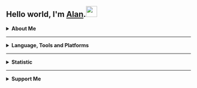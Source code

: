   ## Hello world, I'm <a href="https://alanlengkoan.com">Alan</a>.<img src="https://raw.githubusercontent.com/MartinHeinz/MartinHeinz/master/wave.gif" width="30px">

  <details>
      <summary><b>About Me</b></summary>
      <br>
      <ul>
          <li>Moslty using <b><a href="https://www.php.net/">PHP</a></b> and <b><a
                      href="https://www.javascript.com/">JavaScript</a></b> in Web Development.</li>
          <li>Currently learning <b><a href="https://nodejs.org/">Node js</a></b> and <b><a
                      href="https://expressjs.com/">Express js</a></b>.</li>
          <li>Interested in learning <b><a href="https://www.python.org/">Python</a></b> and <b><a
                      href="https://www.djangoproject.com/">Django</a></b> for Web Development.</li>
          <li>Interested in learning <b><a href="https://dart.dev/">Dart</a></b> and <b><a
                      href="https://flutter.dev/">Flutter</a></b> for Mobile App Development.</li>
          <li>Basket Ball, Anime, Manga, Climbing.</li>
      </ul>
  </details>

  <hr>

  <details>
      <summary><b>Language, Tools and Platforms</b></summary>
      <br>
      <p>
          <img src="https://img.shields.io/badge/php-%23777BB4.svg?&style=for-the-badge&logo=php&logoColor=white"
              alt="PHP">
          <img src="https://img.shields.io/badge/javascript-%23F7DF1E.svg?&style=for-the-badge&logo=javascript&logoColor=white"
              alt="JavaScript">
          <img src="https://img.shields.io/badge/python-3670A0.svg?&style=for-the-badge&logo=python&logoColor=white"
              alt="Python">
          <img src="https://img.shields.io/badge/dart-%230175C2.svg?&style=for-the-badge&logo=dart&logoColor=white"
              alt="Dart">
          <img src="https://img.shields.io/badge/html5-%23E34F26.svg?&style=for-the-badge&logo=html5&logoColor=white"
              alt="HTML3">
          <img src="https://img.shields.io/badge/css3-%231572B6.svg?&style=for-the-badge&logo=css3&logoColor=white"
              alt="CSS3">
          <img src="https://img.shields.io/badge/codeigniter-%23EF4223.svg?&style=for-the-badge&logo=codeigniter&logoColor=white"
              alt="CodeIgniter">
          <img src="https://img.shields.io/badge/symfony-%23000000.svg?&style=for-the-badge&logo=symfony&logoColor=white"
              alt="Symfony">
          <img src="https://img.shields.io/badge/laravel-%23FF2D20.svg?&style=for-the-badge&logo=laravel&logoColor=white"
              alt="Laravel">
          <img src="https://img.shields.io/badge/django-%23092E20.svg?&style=for-the-badge&logo=django&logoColor=white"
              alt="Django">
          <img src="https://img.shields.io/badge/express-%23404d59.svg?&style=for-the-badge&logo=express&logoColor=white"
              alt="Express">
          <img src="https://img.shields.io/badge/flutter-%2302569B.svg?&style=for-the-badge&logo=flutter&logoColor=white"
              alt="Flutter">
          <img src="https://img.shields.io/badge/composer-A52A2A.svg?&style=for-the-badge&logo=composer&logoColor=white"
              alt="Composer">
          <img src="https://img.shields.io/badge/npm-%23000000.svg?&style=for-the-badge&logo=npm&logoColor=white"
              alt="NPM">
          <img src="https://img.shields.io/badge/netlify-%23000000.svg?&style=for-the-badge&logo=netlify&logoColor=#00C7B7"
              alt="Netlify">
          <img src="https://img.shields.io/badge/heroku-%23430098.svg?&style=for-the-badge&logo=heroku&logoColor=white"
              alt="Heroku">
          <img src="https://img.shields.io/badge/firebase-ffca28?style=for-the-badge&logo=firebase&logoColor=black"
              alt="Heroku">
          <img src="https://img.shields.io/badge/git-%23F05033.svg?&style=for-the-badge&logo=git&logoColor=white"
              alt="Git">
          <img src="https://img.shields.io/badge/github-%23121011.svg?&style=for-the-badge&logo=github&logoColor=white"
              alt="Github">
          <img src="https://img.shields.io/badge/gitlab-%23181717.svg?&style=for-the-badge&logo=gitlab&logoColor=white"
              alt="Gitlab">
          <img src="https://img.shields.io/badge/bitbucket-%230047B3.svg?&style=for-the-badge&logo=bitbucket&logoColor=white"
              alt="BitBucket">
          <img src="https://img.shields.io/badge/atom-%2366595C.svg?&style=for-the-badge&logo=atom&logoColor=white"
              alt="Atom">
          <img src="https://img.shields.io/badge/Visual%20Studio%20Code-0078d7.svg?style=for-the-badge&logo=visual-studio-code&logoColor=white"
              alt="VisualStudioCode">
          <img src="https://img.shields.io/badge/mysql-%2300f.svg?style=for-the-badge&logo=mysql&logoColor=white"
              alt="Mysql">
          <img src="https://img.shields.io/badge/MariaDB-003545?style=for-the-badge&logo=mariadb&logoColor=whit"
              alt="MariaDB">
          <img src="https://img.shields.io/badge/jquery-%230769AD.svg?style=for-the-badge&logo=jquery&logoColor=white"
              alt="JQuery">
          <img src="https://img.shields.io/badge/bootstrap-%23563D7C.svg?style=for-the-badge&logo=bootstrap&logoColor=white"
              alt="JQuery">
      </p>
  </details>

  <hr>

  <details>
      <summary><b>Statistic</b></summary>
      <br>
      <img src="https://komarev.com/ghpvc/?username=alanlengkoan&color=blue" />
      <img src="https://wakatime.com/badge/user/638af379-202d-4593-9c1b-71e44d84f43d.svg" alt="Total time coded since Aug 20 2019" />
      <!--START_SECTION:waka-->
      <!--END_SECTION:waka-->
      <p>
          <img src="https://github-readme-stats.vercel.app/api?username=alanlengkoan&show_icons=true&theme=dark" />
          <img
              src="https://github-readme-stats.vercel.app/api/top-langs/?username=alanlengkoan&layout=compact&theme=dark" />
      </p>
  </details>

  <hr>

  <details>
      <summary><b>Support Me</b></summary>
      <br>
      <p>
          Lastly, don't forget to support and treat me with a coffee cup, if you find what you are looking for in my
          repo so I can be excited to share a code that can help you. <strong>Thank you very
              much!&nbsp;</strong>&#128522;&nbsp;&#128522;
      </p>
      <a href="https://saweria.co/alanlengkoan">
          <img src="https://daveyscans.com/xenginee/2021/06/WP_Saweria-2.png" width="150" />
      </a>
      <a href="https://trakteer.id/alanlengkoan">
          <img src="https://cdn.buymeacoffee.com/buttons/v2/default-yellow.png" width="120" />
      </a>
  </details>